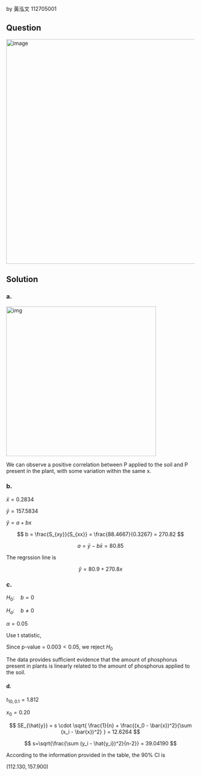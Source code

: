 by 黃泓文 112705001

## Question

<img width="600" alt="image" src="https://github.com/user-attachments/assets/9df38b5c-232a-45bf-82de-440627888ca0" />

## Solution

### a.

<img width="400" alt="img" src=https://github.com/user-attachments/assets/f2b9af53-37e0-4dd9-b2dc-73d80a3c0315/>

We can observe a positive correlation between P applied to the soil and P present in the plant, with some variation within the same x.

### b.

$\bar{x}=0.2834$

$\bar{y}=157.5834$

$\hat{y} =  a + bx$

$$
b = \frac{S_{xy}}{S_{xx}} = \frac{88.4667}{0.3267} = 270.82
$$

$$
a = \bar{y}-b\bar{x} =  80.85
$$

The regrssion line is 

$$
\hat{y} = 80.9 + 270.8x
$$

### c.

$H_0: \quad b = 0$  

$H_a: \quad b \neq 0$  

$\alpha = 0.05$

Use t statistic,

Since p-value = $0.003 < 0.05$, we reject $H_0$

The data provides sufficient evidence that the amount of phosphorus present in plants is linearly related to the amount of phosphorus applied to the soil.

#### d.


$t_{10,0.1} = 1.812$

$x_0 = 0.20$

$$
SE_{\hat{y}} = s \cdot \sqrt{ \frac{1}{n} + \frac{(x_0 - \bar{x})^2}{\sum (x_i - \bar{x})^2} } = 12.6264
$$

$$
s=\sqrt{\frac{\sum (y_i - \hat{y_i})^2}{n-2}} = 39.04190
$$

According to the information provided in the table, the 90% CI is 

$(112.130, 157.900)$


